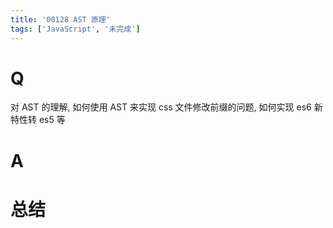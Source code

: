 ```yaml
---
title: '00128 AST 原理'
tags: ['JavaScript', '未完成']
---
```


# Q

对 AST 的理解, 如何使用 AST 来实现 css 文件修改前缀的问题, 如何实现 es6 新特性转 es5 等

# A



# 总结



<script>
  function func() {

  }
  
</script>